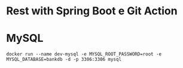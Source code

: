 # Rest with Spring Boot e Git Action

# MySQL
```shell
docker run --name dev-mysql -e MYSQL_ROOT_PASSWORD=root -e MYSQL_DATABASE=bankdb -d -p 3306:3306 mysql
```